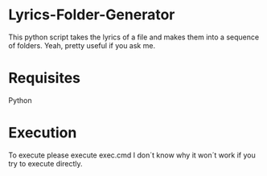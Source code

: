 # Lyrics-Folder-Generator
This python script takes the lyrics of a file and makes them into a sequence of folders. Yeah, pretty useful if you ask me.

# Requisites
Python


# Execution
To execute please execute exec.cmd I don´t know why it won´t work if you try to execute directly.
